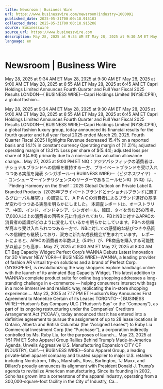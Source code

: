 ```yaml
---
title: Newsroom | Business Wire
url: https://www.businesswire.com/newsroom?industry=1000091
published_date: 2025-05-31T00:00:18.915103
collected_date: 2025-05-31T00:00:18.915206
source: Businesswire
source_url: https://www.businesswire.com
description: May 28, 2025 at 9:34 AM ET May 28, 2025 at 9:30 AM ET May 28, 2025 at 9:00 AM ET May 28, 2025 at 6:55 AM ET May 28, 2025 at 6:45 AM ET Capri Holdings Limited Announces Fourth Quarter and Full Year Fiscal 2025 Results LONDON--( BUSINESS WIRE)--Capri Holdings Limited (NYSE:CPRI), a global fashion...
language: en
---
```


# Newsroom | Business Wire

May 28, 2025 at 9:34 AM ET May 28, 2025 at 9:30 AM ET May 28, 2025 at 9:00 AM ET May 28, 2025 at 6:55 AM ET May 28, 2025 at 6:45 AM ET Capri Holdings Limited Announces Fourth Quarter and Full Year Fiscal 2025 Results LONDON--( BUSINESS WIRE)--Capri Holdings Limited (NYSE:CPRI), a global fashion...

May 28, 2025 at 9:34 AM ET May 28, 2025 at 9:30 AM ET May 28, 2025 at 9:00 AM ET May 28, 2025 at 6:55 AM ET May 28, 2025 at 6:45 AM ET Capri Holdings Limited Announces Fourth Quarter and Full Year Fiscal 2025 Results LONDON--( BUSINESS WIRE)--Capri Holdings Limited (NYSE:CPRI), a global fashion luxury group, today announced its financial results for the fourth quarter and full year fiscal 2025 ended March 29, 2025. Fourth Quarter Fiscal 2025 Highlights Revenue decreased 15.4% on a reported basis and 14.1% in constant currency Operating margin of (11.2)%; adjusted operating margin of (3.2)% Loss per share of $(5.44); adjusted loss per share of $(4.90) primarily due to a non-cash tax valuation allowance charge... May 27, 2025 at 9:00 PM ET NIQ：アジアパシフィックの消費者は、ナショナルブランドへの信頼を維持する一方、プライベートブランドを受け入れつつある実態を発表 シンガポール--( BUSINESS WIRE)--（ビジネスワイヤ） -- コンシューマーインテリジェンスのリーダーであるニールセンIQ（NIQ）は、 「Finding Harmony on the Shelf：2025 Global Outlook on Private Label &amp; Branded Products（2025年プライベートブランドとナショナルブランドに関するグローバル展望）」 の調査にて、ＡＰＡＣの消費者によるブランド選好の基準が変わりつつある実態を明らかにしました。 本調査レポートは、オーストラリア、中国、インド、インドネシア、シンガポール、韓国、タイを含む25の市場、17,000人以上の消費者の回答を元に作成されており、PBとNBに対するAPACの消費者の認識がどのように変化しているかを明らかにしています。PBへの信頼が高まり受け入れられつつある一方で、NBに対しての感情的な結びつきや品質への信頼性も継続しており、双方に新たな成長機会が生まれています。 レポートによると、APACの消費者の半数以上（54％）が、PB商品を購入する可能性が以前よりも高ま... May 27, 2025 at 9:00 AM ET May 27, 2025 at 8:00 AM ET Bag Capacity Widget: Perfect Corp’s WANNA Debuts Latest Innovation for 3D Viewer NEW YORK--( BUSINESS WIRE)--WANNA, a leading provider of fashion AR virtual try-on solutions and a brand of Perfect Corp. (NYSE:PERF), is revolutionizing the way shoppers explore handbags online with the launch of its animated Bag Capacity Widget. This latest addition to WANNA’s complete product suite for online bag shopping addresses a long-standing challenge in e-commerce — helping consumers interact with bags in a more immersive and realistic way, replicating the in-store shopping experience.... May 23, 2025 at 7:17 PM ET Hudson’s Bay Announces First Agreement to Monetize Certain of its Leases TORONTO--( BUSINESS WIRE)--Hudson’s Bay Company ULC (“Hudson’s Bay” or the “Company”), as part of its ongoing restructuring under the Companies' Creditors Arrangement Act (“CCAA”), today announced that it has entered into a definitive agreement to pursue the assignment of up to 28 lease locations in Ontario, Alberta and British Columbia (the “Assigned Leases”) to Ruby Liu Commercial Investment Corp (the “Purchaser”), a corporation indirectly controlled by Ms. Ruby Liu, for the purposes of launch... May 23, 2025 at 1:51 PM ET Soho Apparel Group Rallies Behind Trump’s Made-in-America Agenda, Unveils Aggressive U.S. Manufacturing Expansion CITY OF INDUSTRY, Calif.--( BUSINESS WIRE)--Soho Apparel Group, a leading private-label apparel company and trusted supplier to major U.S. retailers including Nordstrom, Tillys, Marshalls, Ross, Burlington, TJ Maxx, and Dillard’s proudly announces its alignment with President Donald J. Trump’s agenda to revitalize American manufacturing. Since its founding in 2002, Soho has grown into a cornerstone of the apparel industry, operating from a 300,000-square-foot facility in the City of Industry, Ca...